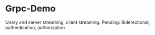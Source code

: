 # Grpc-Demo
Unary and server streaming, client streaming. Pending: Biderectional, authentication, authorization
